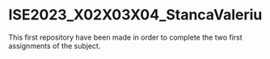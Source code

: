 # ISE2023_X02X03X04_StancaValeriu

This first repository have been made in order to complete the two first assignments of the subject.
